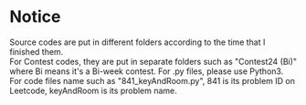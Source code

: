# Notice

Source codes are put in different folders according to the time that I finished them.  
For Contest codes, they are put in separate folders such as "Contest24 (Bi)" where Bi means it's a Bi-week contest.
For .py files, please use Python3.
For code files name such as "841_keyAndRoom.py", 841 is its problem ID on Leetcode, keyAndRoom is its problem name.